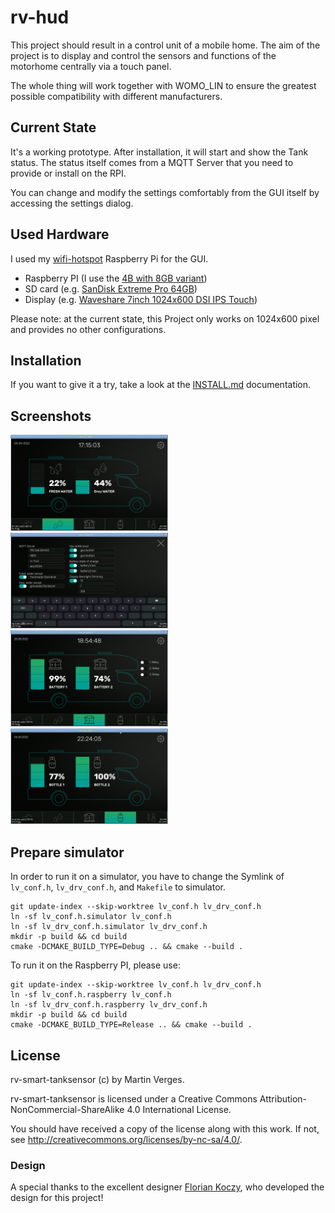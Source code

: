 # rv-hud

This project should result in a control unit of a mobile home. The aim of the project is to display and control the sensors and functions of the motorhome centrally via a touch panel.

The whole thing will work together with WOMO\_LIN to ensure the greatest possible compatibility with different manufacturers.

## Current State

It's a working prototype.
After installation, it will start and show the Tank status.
The status itself comes from a MQTT Server that you need to provide or install on the RPI.

You can change and modify the settings comfortably from the GUI itself by accessing the settings dialog.

## Used Hardware

I used my [wifi-hotspot](https://github.com/MartinVerges/wifi-HotSpot/) Raspberry Pi for the GUI.

- Raspberry PI (I use the [4B with 8GB variant](https://www.amazon.de/gp/product/B0899VXM8F))
- SD card (e.g. [SanDisk Extreme Pro 64GB](https://www.amazon.de/gp/product/B07G3GMRYF))
- Display (e.g. [Waveshare 7inch 1024x600 DSI IPS Touch](https://www.amazon.de/gp/product/B09QHYKY5R))

Please note: at the current state, this Project only works on 1024x600 pixel and provides no other configurations.

## Installation

If you want to give it a try, take a look at the [INSTALL.md](https://github.com/MartinVerges/womolin-display/blob/main/INSTALL.md) documentation.

## Screenshots

<img src="screenshots/mainscreen.png?raw=true" alt="Main Screen" width="50%">
<img src="screenshots/settings.png?raw=true" alt="Settings" width="50%">
<img src="screenshots/batteries.png?raw=true" alt="Battery state" width="50%">
<img src="screenshots/gas_level.png?raw=true" alt="Gas level" width="50%">

## Prepare simulator

In order to run it on a simulator, you have to change the Symlink of `lv_conf.h`, `lv_drv_conf.h`, and `Makefile` to simulator.

```
git update-index --skip-worktree lv_conf.h lv_drv_conf.h
ln -sf lv_conf.h.simulator lv_conf.h
ln -sf lv_drv_conf.h.simulator lv_drv_conf.h
mkdir -p build && cd build
cmake -DCMAKE_BUILD_TYPE=Debug .. && cmake --build .
```

To run it on the Raspberry PI, please use:
```
git update-index --skip-worktree lv_conf.h lv_drv_conf.h
ln -sf lv_conf.h.raspberry lv_conf.h
ln -sf lv_drv_conf.h.raspberry lv_drv_conf.h
mkdir -p build && cd build
cmake -DCMAKE_BUILD_TYPE=Release .. && cmake --build .
```

## License

rv-smart-tanksensor (c) by Martin Verges.

rv-smart-tanksensor is licensed under a Creative Commons Attribution-NonCommercial-ShareAlike 4.0 International License.

You should have received a copy of the license along with this work.
If not, see <http://creativecommons.org/licenses/by-nc-sa/4.0/>.

### Design

A special thanks to the excellent designer [Florian Koczy](https://koczy-design.de), who developed the design for this project!
